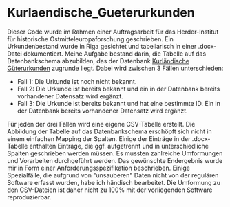 # Kurlaendische_Gueterurkunden
Dieser Code wurde im Rahmen einer Auftragsarbeit für das Herder-Institut für historische Ostmitteleuropaforschung geschrieben.
Ein Urkundenbestand wurde in Riga gesichtet und tabellarisch in einer .docx-Datei dokumentiert.
Meine Aufgabe bestand darin, die Tabelle auf das Datenbankschema abzubilden, das der Datenbank [Kurländische Güterurkunden](https://www.herder-institut.de/kurlaendische-gueterurkunden/) zugrunde liegt. Dabei wird zwischen 3 Fällen unterschieden:

- Fall 1: Die Urkunde ist noch nicht bekannt.
- Fall 2: Die Urkunde ist bereits bekannt und ein in der Datenbank bereits vorhandener Datensatz wird ergänzt.
- Fall 3: Die Urkunde ist bereits bekannt und hat eine bestimmte ID. Ein in der Datenbank bereits vorhandener Datensatz wird ergänzt.

Für jeden der drei Fällen wird eine eigene CSV-Tabelle erstellt.
Die Abbildung der Tabelle auf das Datenbankschema erschöpft sich nicht in einem einfachen Mapping der Spalten. Einige der Einträge in der .docx-Tabelle enthalten Einträge, die ggf. aufgetrennt und in unterschiedliche Spalten geschrieben werden müssen.
Es mussten zahlreiche Umformungen und Vorarbeiten durchgeführt werden. Das gewünschte Endergebnis wurde mir in Form einer Anforderungsspezifikation beschrieben. Einige Spezialfälle, die aufgrund von "unsauberen" Daten nicht von der regulären Software erfasst wurden, habe ich händisch bearbeitet. Die Umformung zu den CSV-Dateien ist daher nicht zu 100% mit der vorliegenden Software reproduzierbar.

